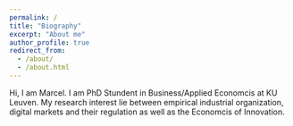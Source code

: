 ```yaml
---
permalink: /
title: "Biography"
excerpt: "About me"
author_profile: true
redirect_from: 
  - /about/
  - /about.html
---
```


Hi, I am Marcel. I am PhD Stundent in Business/Applied Economcis at KU Leuven. My research interest lie between empirical industrial organization, digital markets and their regulation as well as the Economcis of Innovation.

